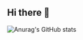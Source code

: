 ## Hi there 👋

![Anurag's GitHub stats](https://github-readme-stats.vercel.app/api?username=jorgeRaulVerduzco&show_icons=true&theme=radical)
